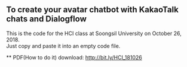 ## To create your avatar chatbot with KakaoTalk chats and Dialogflow

This is the code for the HCI class at Soongsil University on October 26, 2018.</br> Just copy and paste it into an empty code file.

** PDF(How to do it) download: http://bit.ly/HCI_181026
